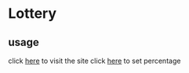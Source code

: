 # Lottery

## usage

click [here](https://truongginjs.github.io/lottery/) to visit the site
click [here](https://truongginjs.github.io/lottery/set-rate.html) to set percentage